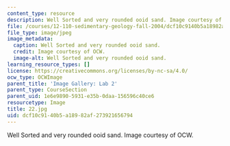 ```yaml
---
content_type: resource
description: Well Sorted and very rounded ooid sand. Image courtesy of OCW.
file: /courses/12-110-sedimentary-geology-fall-2004/dcf10c9140b5a18982af273921656794_22.jpg
file_type: image/jpeg
image_metadata:
  caption: Well Sorted and very rounded ooid sand.
  credit: Image courtesy of OCW.
  image-alt: Well Sorted and very rounded ooid sand.
learning_resource_types: []
license: https://creativecommons.org/licenses/by-nc-sa/4.0/
ocw_type: OCWImage
parent_title: 'Image Gallery: Lab 2'
parent_type: CourseSection
parent_uid: 1e6e9890-5931-e35b-0daa-156596c40ce6
resourcetype: Image
title: 22.jpg
uid: dcf10c91-40b5-a189-82af-273921656794
---
```

Well Sorted and very rounded ooid sand. Image courtesy of OCW.
